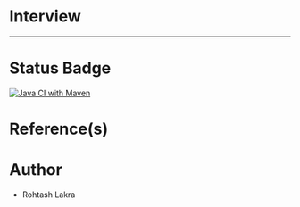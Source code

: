 # Interview

---

# Status Badge

[![Java CI with Maven](https://github.com/rslakra/Interview/actions/workflows/maven.yml/badge.svg)](https://github.com/rslakra/Interview/actions/workflows/maven.yml)

# Reference(s)



# Author

- Rohtash Lakra
